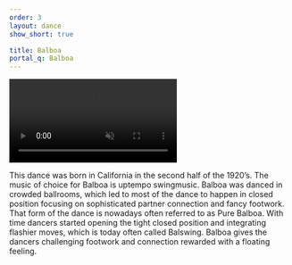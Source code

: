 ```yaml
---
order: 3
layout: dance
show_short: true

title: Balboa
portal_q: Balboa
---
```


<!--
<div class="gif-reveal" style="background-image: url('{{ site.urlimg }}balboa-gif-cover.png');">
	<img src="{{ site.urlimg }}balboa.gif" class="gif">
</div>
-->

<a href="https://www.youtube.com/watch?v=FKbznxrt6YQ" target="_blank">
	<video playsinline autoplay muted loop>
		<source alt="{{ site.title }}" src="{{ site.urlvid }}balboa.webm" type="video/webm" />
	</video>
</a>

This dance was born in California in the second half of the 1920’s. The music of choice for Balboa is uptempo swingmusic. Balboa was danced in crowded ballrooms, which led to most of the dance to happen in closed position focusing on sophisticated partner connection and fancy footwork. That form of the dance is nowadays often referred to as Pure Balboa. With time dancers started opening the tight closed position and integrating flashier moves, which is today often called Balswing. Balboa gives the dancers challenging footwork and connection rewarded with a floating feeling.
